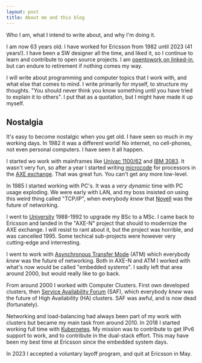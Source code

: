 ```yaml
---
layout: post
title: About me and this blog
---
```


Who I am, what I intend to write about, and why I'm doing it.

I am now 63 years old. I have worked for Ericsson from 1982 until 2023
(41 years!). I have been a SW designer all the time, and liked it, so
I continue to learn and contribute to open source projects. I am
[opentowork on linked-in](https://www.linkedin.com/in/lars-ekman-2711293/),
but can endure to retirement if nothing comes my way.

I will write about programming and computer topics that I work with,
and what else that comes to mind. I write primarily for myself, to
structure my thoughts. "You should never think you know something
until you have tried to explain it to others". I put that as a
quotation, but I might have made it up myself.


## Nostalgia

It's easy to become nostalgic when you get old. I have seen so much in
my working days. In 1982 it was a different world! No internet, no
cell-phones, not even personal computers. I have seen it all happen.

I started wo work with mainframes like [Univac
1100/62](https://en.wikipedia.org/wiki/UNIVAC_1100/2200_series) and
[IBM 3083](https://en.wikipedia.org/wiki/IBM_308X). It wasn't very
fun, so after a year I started writing
[microcode](https://en.wikipedia.org/wiki/Microcode) for processors in the
[AXE exchange](https://en.wikipedia.org/wiki/AXE_telephone_exchange).
That was great fun. You can't get any more low-level.

In 1985 I started working with PC's. It was a *very dynamic* time with
PC usage exploding. We were early with LAN, and my boss insisted on
using this weird thing called "TCP/IP", when everybody *knew* that
[Novell](https://en.wikipedia.org/wiki/Novell) was the future of networking.

I went to [University](https://www.ltu.se/en) 1988-1992 to upgrade my
BSc to a MSc. I came back to Ericsson and landed in the "AXE-N"
project that should to modernize the AXE exchange. I will resist to
rant about it, but the project was horrible, and was cancelled 1995.
Some techical sub-projects were however very cutting-edge and interresting.

I went to work with [Asynchronous Transfer Mode](
https://en.wikipedia.org/wiki/Asynchronous_Transfer_Mode) (ATM) which
everybody *knew* was the future of networking. Both in AXE-N and ATM I
worked with what's now would be called "embedded systems". I sadly
left that area around 2000, but would really like to go back.

From around 2000 I worked with Computer Clusters. First own
developed clusters, then [Service Availability Forum](
https://en.wikipedia.org/wiki/Service_Availability_Forum) (SAF), which
everybody *knew* was the future of High Availability (HA)
clusters. SAF was awful, and is now dead (fortunately).

Networking and load-balancing had always been part of my work with
clusters but became my main task from around 2010. In 2018 I started
working full time with [Kubernetes](https://kubernetes.io/). My
mission was to contribute to get IPv6 support to work, and to
contribute in the dual-stack effort. This may have been my best time
at Ericsson since the embedded system days.

In 2023 I accepted a voluntary layoff program, and quit at Ericsson in
May.
